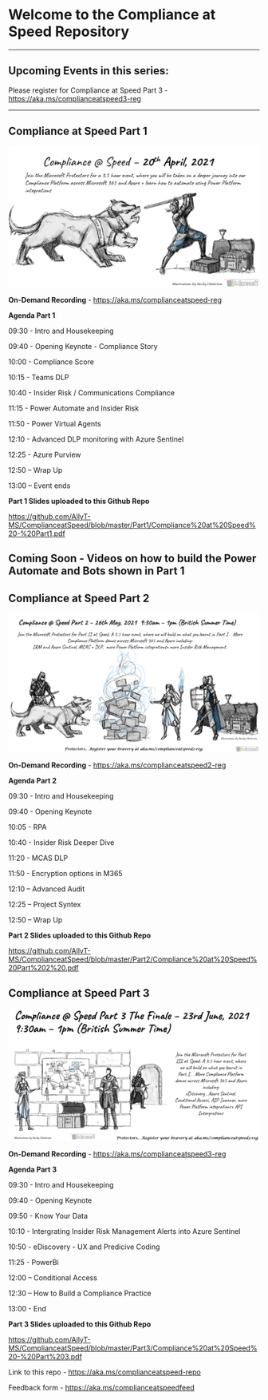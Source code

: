 # Welcome to the Compliance at Speed Repository
----------------------------------------------------------------------------------------------------

## Upcoming Events in this series:

Please register for Compliance at Speed Part 3 - https://aka.ms/complianceatspeed3-reg

------------------------------------------------------------------------------------------------------------------

## Compliance at Speed Part 1 

![image](https://github.com/AllyT-MS/ComplianceatSpeed/blob/master/Part1/Part1.png)

**On-Demand Recording** - https://aka.ms/complianceatspeed-reg 

**Agenda Part 1**

09:30 - Intro and Housekeeping 

09:40 - Opening Keynote - Compliance Story 

10:00 - Compliance Score 

10:15 - Teams DLP 

10:40 - Insider Risk / Communications Compliance 

11:15 - Power Automate and Insider Risk  

11:50 - Power Virtual Agents

12:10 - Advanced DLP monitoring with Azure Sentinel 

12:25 - Azure Purview 

12:50 – Wrap Up

13:00 – Event ends

**Part 1 Slides uploaded to this Github Repo**

https://github.com/AllyT-MS/ComplianceatSpeed/blob/master/Part1/Compliance%20at%20Speed%20-%20Part1.pdf

Coming Soon - Videos on how to build the Power Automate and Bots shown in Part 1
----------------------------------------------------------------------------------------------------
## Compliance at Speed Part 2 

![image](https://github.com/AllyT-MS/ComplianceatSpeed/blob/master/Part2/compatspeedpart2.png)

**On-Demand Recording** - https://aka.ms/complianceatspeed2-reg

**Agenda Part 2**

09:30 - Intro and Housekeeping 

09:40 - Opening Keynote

10:05 - RPA 

10:40 - Insider Risk Deeper Dive

11:20 - MCAS DLP 

11:50 - Encryption options in M365 

12:10 – Advanced Audit 

12:25 – Project Syntex

12:50 – Wrap Up

**Part 2 Slides uploaded to this Github Repo**

https://github.com/AllyT-MS/ComplianceatSpeed/blob/master/Part2/Compliance%20at%20Speed%20Part%202%20.pdf

## Compliance at Speed Part 3 

![image](https://github.com/AllyT-MS/ComplianceatSpeed/blob/master/Part3/part3.png)

**On-Demand Recording** - https://aka.ms/complianceatspeed3-reg

**Agenda Part 3**

09:30 - Intro and Housekeeping 

09:40 - Opening Keynote

09:50 - Know Your Data

10:10 - Intergrating Insider Risk Management Alerts into Azure Sentinel

10:50 - eDiscovery - UX and Predicive Coding

11:25 - PowerBi 

12:00 – Conditional Access 

12:30 – How to Build a Compliance Practice

13:00 - End

**Part 3 Slides uploaded to this Github Repo**

https://github.com/AllyT-MS/ComplianceatSpeed/blob/master/Part3/Compliance%20at%20Speed%20-%20Part%203.pdf

Link to this repo - https://aka.ms/complianceatspeed-repo

Feedback form - https://aka.ms/complianceatspeedfeed









